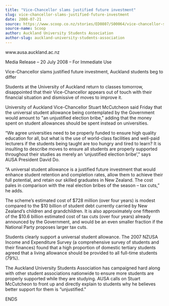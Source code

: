 ```yaml
---
title: "Vice-Chancellor slams justified future investment"
slug: vice-chancellor-slams-justified-future-investment
date: 2008-07-21
source: https://www.scoop.co.nz/stories/ED0807/S00064/vice-chancellor-slams-justified-future-investment.htm
source-name: Scoop
author: Auckland University Students Association
author-slug: auckland-university-students-association
---
```


<p>www.ausa.auckland.ac.nz</p>

<p>Media Release – 20 July 2008 –
For Immediate Use</p>

<p>Vice-Chancellor slams justified future
investment, Auckland students beg to differ</p>

<p>Students at
the University of Auckland return to classes tomorrow,
disappointed that their Vice-Chancellor appears out of touch
with their financial situation and dismissive of moves to
improve it.</p>

<p>University of Auckland Vice-Chancellor Stuart
McCutcheon said Friday that the universal student allowance
being contemplated by the Government would amount to "an
unjustified election bribe," adding that the money spent on
student allowances should be spent instead on
universities.</p>

<p>“We agree universities need to be properly
funded to ensure high quality education for all, but what is
the use of world-class facilities and well-paid lecturers if
the students being taught are too hungry and tired to learn?
It is insulting to describe moves to ensure all students are
properly supported throughout their studies as merely an
‘unjustified election bribe’,” says AUSA President
David Do.</p>

<p>“A universal student allowance is a justified
future investment that would enhance student retention and
completion rates, allow them to achieve their full
potential, and retain our skilled graduates in New Zealand.
The cost pales in comparison with the real election bribes
of the season – tax cuts,” he adds.</p>

<p>The scheme’s
estimated cost of $728 million (over four years) is modest
compared to the $10 billion of student debt currently
carried by New Zealand’s children and grandchildren. It is
also approximately one fifteenth of the $10.6 billion
estimated cost of tax cuts (over four years) already
announced by the Government, and would be an even smaller
fraction if the National Party proposes larger tax
cuts.<p>
<p>Students clearly support a universal student
allowance. The 2007 NZUSA Income and Expenditure Survey (a
comprehensive survey of students and their finances) found
that a high proportion of domestic tertiary students agreed
that a living allowance should be provided to all full-time
students (79%).</p>

<p>The Auckland University Students
Association has campaigned hard along with other student
associations nationwide to ensure more students are properly
supported while they are studying. AUSA calls on Stuart
McCutcheon to front up and directly explain to students why
he believes better support for them is
“unjustified."</p>

<p>ENDS<p>
         